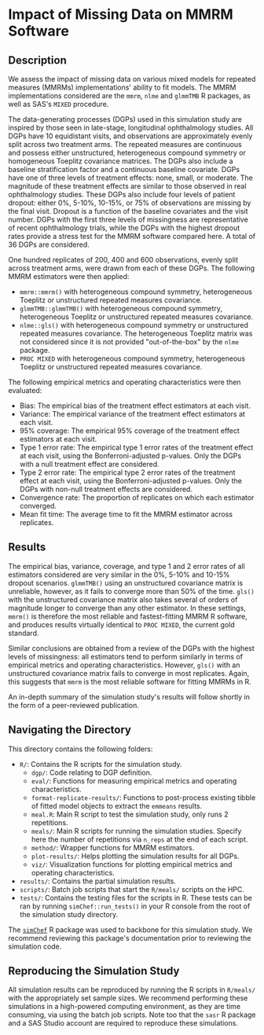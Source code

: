 # Impact of Missing Data on MMRM Software

## Description

We assess the impact of missing data on various mixed models for repeated
measures (MMRMs) implementations' ability to fit models. The MMRM
implementations considered are the `mmrm`, `nlme` and `glmmTMB` R packages, as
well as SAS's `MIXED` procedure.

The data-generating processes (DGPs) used in this simulation study are inspired
by those seen in late-stage, longitudinal ophthalmology studies. All DGPs have
10 equidistant visits, and observations are approximately evenly split across
two treatment arms. The repeated measures are continuous and possess either
unstructured, heterogeneous compound symmetry or homogeneous Toeplitz covariance
matrices. The DGPs also include a baseline stratification factor and a
continuous baseline covariate. DGPs have one of three levels of treatment
effects: none, small, or moderate. The magnitude of these treatment effects are
similar to those observed in real ophthalmology studies. These DGPs also include
four levels of patient dropout: either 0%, 5-10%, 10-15%, or 75% of observations
are missing by the final visit. Dropout is a function of the baseline covariates
and the visit number. DGPs with the first three levels of missingness are
representative of recent ophthalmology trials, while the DGPs with the highest
dropout rates provide a stress test for the MMRM software compared here. A total
of 36 DGPs are considered.

One hundred replicates of 200, 400 and 600 observations, evenly split across
treatment arms, were drawn from each of these DGPs. The following MMRM estimators
were then applied:
- `mmrm::mmrm()` with heterogeneous compound symmetry, heterogeneous Toeplitz or
  unstructured repeated measures covariance.
- `glmmTMB::glmmTMB()` with heterogeneous compound symmetry, heterogeneous
  Toeplitz or unstructured repeated measures covariance.
- `nlme::gls()` with heterogeneous compound symmetry or unstructured repeated
  measures covariance. The heterogeneous Toeplitz matrix was not considered
  since it is not provided "out-of-the-box" by the `nlme` package.
- `PROC MIXED` with heterogeneous compound symmetry, heterogeneous Toeplitz or
  unstructured repeated measures covariance.

The following empirical metrics and operating characteristics were then
evaluated:
- Bias: The empirical bias of the treatment effect estimators at each visit.
- Variance: The empirical variance of the treatment effect estimators at each
  visit.
- 95% coverage: The empirical 95% coverage of the treatment effect estimators at
  each visit.
- Type 1 error rate: The empirical type 1 error rates of the treatment effect at
  each visit, using the Bonferroni-adjusted p-values. Only the DGPs with a null
  treatment effect are considered.
- Type 2 error rate: The empirical type 2 error rates of the treatment effect at
  each visit, using the Bonferroni-adjusted p-values. Only the DGPs with
  non-null treatment effects are considered.
- Convergence rate: The proportion of replicates on which each estimator
  converged.
- Mean fit time: The average time to fit the MMRM estimator across replicates.

## Results

The empirical bias, variance, coverage, and type 1 and 2 error rates of all
estimators considered are very similar in the 0%, 5-10% and 10-15% dropout
scenarios. `glmmTMB()` using an unstructured covariance matrix is unreliable,
however, as it fails to converge more than 50% of the time. `gls()` with the
unstructured covariance matrix also takes several of orders of magnitude longer
to converge than any other estimator. In these settings, `mmrm()` is therefore
the most reliable and fastest-fitting MMRM R software, and produces results
virtually identical to `PROC MIXED`, the current gold standard.

Similar conclusions are obtained from a review of the DGPs with the highest
levels of missingness: all estimators tend to perform similarly in terms of
empirical metrics and operating characteristics. However, `gls()` with an
unstructured covariance matrix fails to converge in most replicates. Again, this
suggests that `mmrm` is the most reliable software for fitting MMRMs in R.

An in-depth summary of the simulation study's results will follow shortly in the
form of a peer-reviewed publication.

## Navigating the Directory

This directory contains the following folders:

- `R/`: Contains the R scripts for the simulation study.
  - `dgp/`: Code relating to DGP definition.
  - `eval/`: Functions for measuring empirical metrics and operating
     characteristics.
  - `format-replicate-results/`: Functions to post-process existing tibble of fitted model objects to extract the `emmeans` results.
  - `meal.R`: Main R script to test the simulation study, only runs 2 repetitions.
  - `meals/`: Main R scripts for running the simulation studies. 
     Specify here the number of repetitions via `n_reps` at the end of each script.
  - `method/`: Wrapper functions for MMRM estimators.
  - `plot-results/`: Helps plotting the simulation results for all DGPs.
  - `viz/`: Visualization functions for plotting empirical metrics and operating
    characteristics.
- `results/`: Contains the partial simulation results.
- `scripts/`: Batch job scripts that start the `R/meals/` scripts on the HPC.
- `tests/`: Contains the testing files for the scripts in R. These tests can be
  ran by running `simChef::run_tests()` in your R console from the root of the
  simulation study directory.

The [`simChef`](https://github.com/Yu-Group/simChef) R package was used to
backbone for this simulation study. We recommend reviewing this package's
documentation prior to reviewing the simulation code.

## Reproducing the Simulation Study

All simulation results can be reproduced by running the R scripts in `R/meals/`
with the appropriately set sample sizes. We recommend performing these
simulations in a high-powered computing environment, as they are time consuming,
via using the batch job scripts.
Note too that the `sasr` R package and a SAS Studio account are required to
reproduce these simulations.
